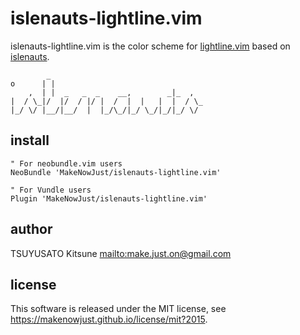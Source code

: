 # islenauts-lightline.vim

islenauts-lightline.vim is the color scheme for [lightline.vim](https://github.com/itchyny/lightline.vim) based on [islenauts](https://github.com/MakeNowJust/islenauts).

            _
    o      | |
        ,  | |  _   _  _    __,        _|_  ,
    |  / \_|/  |/  / |/ |  /  |  |   |  |  / \_
    |_/ \/ |__/|__/  |  |_/\_/|_/ \_/|_/|_/ \/

## install

```viml
" For neobundle.vim users
NeoBundle 'MakeNowJust/islenauts-lightline.vim'

" For Vundle users
Plugin 'MakeNowJust/islenauts-lightline.vim'
```

## author

TSUYUSATO Kitsune <mailto:make.just.on@gmail.com>

## license

This software is released under the MIT license, see <https://makenowjust.github.io/license/mit?2015>.
